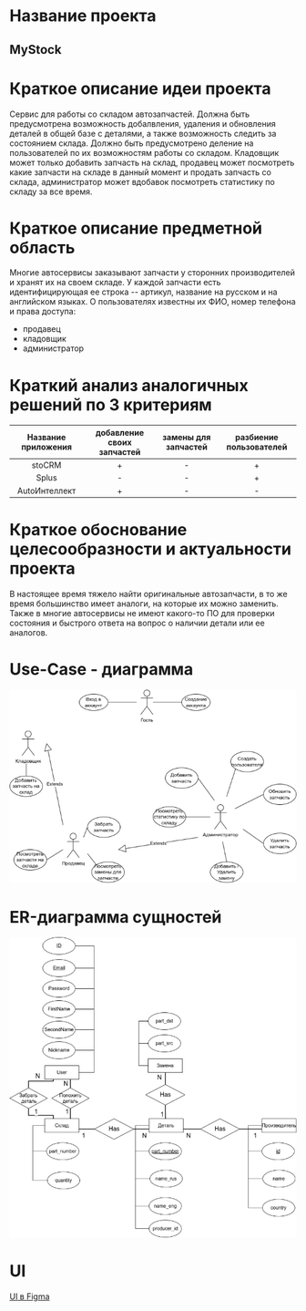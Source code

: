 # Название проекта
## MyStock

# Краткое описание идеи проекта 
Сервис для работы со складом автозапчастей. Должна быть предусмотрена возможность добалвления, удаления и обновления деталей в общей базе с деталями, а также возможность следить за состоянием склада. Должно быть предусмотрено деление на пользователей по их возможностям работы со складом. Кладовщик может только добавить запчасть на склад, продавец может посмотреть какие запчасти на складе в данный момент и продать запчасть со склада, администратор может вдобавок посмотреть статистику по складу за все время.

# Краткое описание предметной область
Многие автосервисы заказывают запчасти у сторонних производителей и хранят их на своем складе. У каждой запчасти есть идентифицирующая ее строка -- артикул, название на русском и на английском языках. О пользователях известны их ФИО, номер телефона и права доступа:
 - продавец
 - кладовщик
 - администратор

# Краткий анализ аналогичных решений по 3 критериям

| Название приложения | добавление своих запчастей | замены для запчастей | разбиение пользователей |
|:-------------------:|:--------------------------:|:--------------------:|:-----------------------:|
| stoCRM | + | - | + |
| Splus | - | - | + |
| AutoИнтеллект | + | - | - |

# Краткое обоснование целесообразности и актуальности проекта

В настоящее время тяжело найти оригинальные автозапчасти, в то же время большинство имеет аналоги, на которые их можно заменить. Также в многие автосервисы не имеют какого-то ПО для проверки состояния и быстрого ответа на вопрос о наличии детали или ее аналогов.

# Use-Case - диаграмма
![Use case](use-case1.png "Use case диаграмма")

# ER-диаграмма сущностей

![er diagram](er-diaram.png "er diagram")

# UI

[UI в Figma](https://www.figma.com/file/vIa0dJ7KyxS4mEgKucmnyi/Inventory-Management-system-(Community)?node-id=0%3A1)
